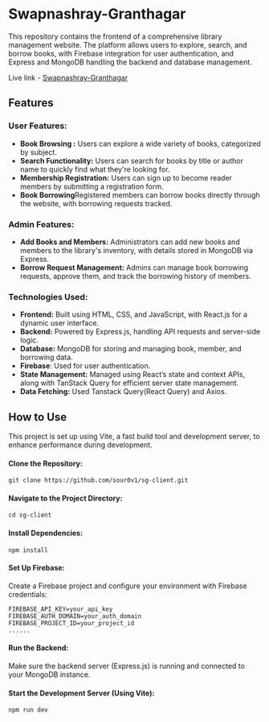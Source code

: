 # Swapnashray-Granthagar
This repository contains the frontend of a comprehensive library management website. The platform allows users to explore, search, and borrow books, with Firebase integration for user authentication, and Express and MongoDB handling the backend and database management.

Live link - [Swapnashray-Granthagar](https://swapnashray-granthagar.web.app/)

## Features  

  ### User Features:  
   - **Book Browsing :** Users can explore a wide variety of books, categorized by subject.  
   - **Search Functionality:** Users can search for books by title or author name to quickly find what they're looking for.  
   - **Membership Registration:** Users can sign up to become reader members by submitting a registration form.  
   - **Book Borrowing**Registered members can borrow books directly through the website, with borrowing requests tracked.  
   
  ### Admin Features:  
   - **Add Books and Members:** Administrators can add new books and members to the library's inventory, with details stored in MongoDB via Express.     
   - **Borrow Request Management:** Admins can manage book borrowing requests, approve them, and track the borrowing history of members.  
 
   ### Technologies Used:
   - **Frontend:** Built using HTML, CSS, and JavaScript, with React.js for a dynamic user interface.  
   - **Backend:** Powered by Express.js, handling API requests and server-side logic.  
   - **Database:** MongoDB for storing and managing book, member, and borrowing data.
   - **Firebase**: Used for user authentication.  
   - **State Management:** Managed using React’s state and context APIs, along with TanStack Query for efficient server state management.   
   - **Data Fetching:**  Used Tanstack Query(React Query) and Axios.
## How to Use
This project is set up using Vite, a fast build tool and development server, to enhance performance during development.

  #### Clone the Repository:
  `git clone https://github.com/sour0v1/sg-client.git`

  #### Navigate to the Project Directory:
  `cd sg-client`

  #### Install Dependencies:
  `npm install`

  #### Set Up Firebase:
  Create a Firebase project and configure your environment with Firebase credentials:
  ```
  FIREBASE_API_KEY=your_api_key
  FIREBASE_AUTH_DOMAIN=your_auth_domain
  FIREBASE_PROJECT_ID=your_project_id
  ......
  ```
  #### Run the Backend:
  Make sure the backend server (Express.js) is running and connected to your MongoDB instance.

  #### Start the Development Server (Using Vite):
  `npm run dev`
  

